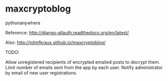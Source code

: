 # maxcryptoblog

pythonanywhere

Reference: http://django-allauth.readthedocs.org/en/latest/

Also: http://johnfkraus.github.io/maxcryptoblog/

TODO:

Allow unregistered recipients of encrypted emailed posts to decrypt them.
Limit number of emails sent from the app by each user.
Notify administrator by email of new user registrations.
